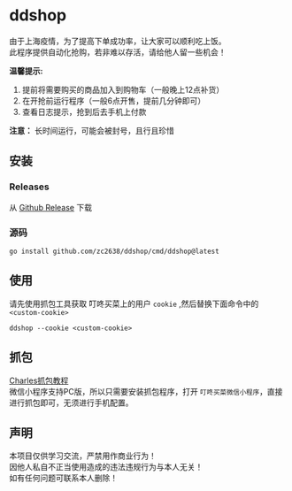 # ddshop
由于上海疫情，为了提高下单成功率，让大家可以顺利吃上饭。  
此程序提供自动化抢购，若非难以存活，请给他人留一些机会！

**温馨提示:**  
1. 提前将需要购买的商品加入到购物车（一般晚上12点补货）
2. 在开抢前运行程序（一般6点开售，提前几分钟即可）
3. 查看日志提示，抢到后去手机上付款

**注意：** 长时间运行，可能会被封号，且行且珍惜
## 安装
### Releases
从 [Github Release](https://github.com/zc2638/ddshop/releases) 下载
### 源码
```shell
go install github.com/zc2638/ddshop/cmd/ddshop@latest
```

## 使用
请先使用抓包工具获取 叮咚买菜上的用户 `cookie` ,然后替换下面命令中的 `<custom-cookie>`
```shell
ddshop --cookie <custom-cookie>
```

## 抓包
[Charles抓包教程](https://www.jianshu.com/p/ff85b3dac157)  
微信小程序支持PC版，所以只需要安装抓包程序，打开 `叮咚买菜微信小程序`，直接进行抓包即可，无须进行手机配置。

## 声明
本项目仅供学习交流，严禁用作商业行为！  
因他人私自不正当使用造成的违法违规行为与本人无关！  
如有任何问题可联系本人删除！